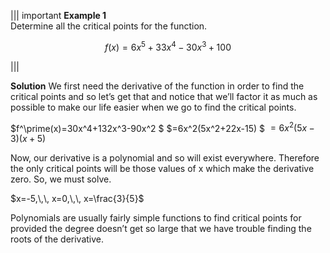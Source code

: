 ||| important
**Example 1**  
Determine all the critical points for the function.

$$f(x)=6x^5+33x^4-30x^3+100$$

|||

**Solution** 
We first need the derivative of the function in order to find the critical points and so let’s get that and notice that we’ll factor it as much as possible to make our life easier when we go to find the critical points.

$f^\prime(x)=30x^4+132x^3-90x^2 $
$=6x^2(5x^2+22x-15) $
$=6x^2(5x-3)(x+5)$

Now, our derivative is a polynomial and so will exist everywhere.  Therefore the only critical points will be those values of x which make the derivative zero.  So, we must solve.

$x=-5,\,\, x=0,\,\, x=\frac{3}{5}$


Polynomials are usually fairly simple functions to find critical points for provided the degree doesn’t get so large that we have trouble finding the roots of the derivative.